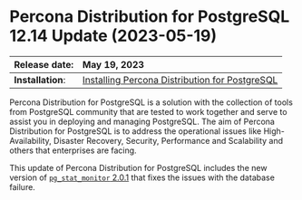 # Percona Distribution for PostgreSQL 12.14 Update (2023-05-19)

| Release date:     |  May 19, 2023      |
|:------------------|:-----------------------|
| **Installation**: | [Installing Percona Distribution for PostgreSQL](installing.md) |


Percona Distribution for PostgreSQL is a solution with the collection of tools from PostgreSQL community that are tested to work together and serve to assist you in deploying and managing PostgreSQL. The aim of Percona Distribution for PostgreSQL is to address the operational issues like High-Availability, Disaster Recovery, Security, Performance and Scalability and others that enterprises are facing.

This update of Percona Distribution for PostgreSQL includes the new version of [`pg_stat_monitor` 2.0.1](https://docs.percona.com/pg-stat-monitor/release-notes/2.0.1.html) that fixes the issues with the database failure.


